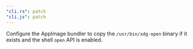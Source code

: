 ```yaml
---
"cli.rs": patch
"cli.js": patch
---
```


Configure the AppImage bundler to copy the `/usr/bin/xdg-open` binary if it exists and the shell `open` API is enabled.
